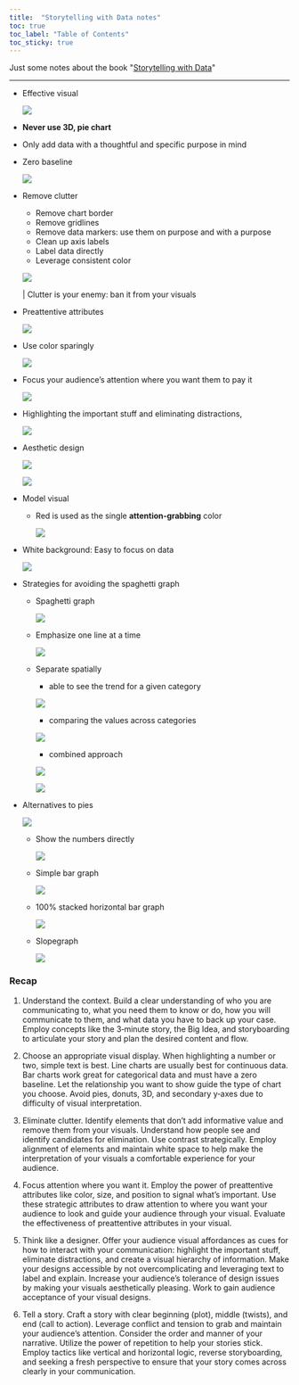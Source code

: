 ```yaml
---
title:  "Storytelling with Data notes"
toc: true
toc_label: "Table of Contents"
toc_sticky: true
---
```


Just some notes about the book "[Storytelling with Data](https://www.amazon.com/Storytelling-Data-Visualization-Business-Professionals/dp/1119002257)"

---

- Effective visual
    
    ![](../../assets/images/storytelling/1.png)
    
    
- **Never use 3D, pie chart**
- Only add data with a thoughtful and specific purpose in mind
- Zero baseline
    
    ![](https://s3-us-west-2.amazonaws.com/secure.notion-static.com/ea2cff11-1cfe-4c46-9cbf-65f8f13a0371/Untitled.png)
    
- Remove clutter
    - Remove chart border
    - Remove gridlines
    - Remove data markers: use them on purpose and with a purpose
    - Clean up axis labels
    - Label data directly
    - Leverage consistent color
    
    ![](https://s3-us-west-2.amazonaws.com/secure.notion-static.com/3821f6c7-fb4d-4140-b036-93ce687082cc/Untitled.png)
    
    | Clutter is your enemy: ban it from your visuals
    
- Preattentive attributes
    
    ![](https://s3-us-west-2.amazonaws.com/secure.notion-static.com/087db716-b991-4433-a489-e6451334e849/Untitled.png)
    
- Use color sparingly
    
    ![](https://s3-us-west-2.amazonaws.com/secure.notion-static.com/8dad45e7-6bc9-406f-9451-bed7a217d168/Untitled.png)
    
- Focus your audience’s attention where you want them to pay it
    
    ![](https://s3-us-west-2.amazonaws.com/secure.notion-static.com/5ac095aa-42a0-4bef-86e3-45d9e71cb946/Untitled.png)
    
- Highlighting the important stuff and eliminating distractions,
    
    ![](https://s3-us-west-2.amazonaws.com/secure.notion-static.com/88e5a0cc-1f02-4894-9406-68cd68dbf0cd/Untitled.png)
    
- Aesthetic design
    
    ![](https://s3-us-west-2.amazonaws.com/secure.notion-static.com/454f24a5-f296-4554-8dfc-290ede6aa5c1/Untitled.png)
    
    ![](https://s3-us-west-2.amazonaws.com/secure.notion-static.com/3f831e49-8861-4201-b092-1ebeb237f8fb/Untitled.png)
    
- Model visual
    - Red is used as the single **attention‐grabbing** color
        
        ![](https://s3-us-west-2.amazonaws.com/secure.notion-static.com/3ab2fdce-adef-4dba-af9b-92c201de2f11/Untitled.png)
        
- White background: Easy to focus on data
    
    ![](https://s3-us-west-2.amazonaws.com/secure.notion-static.com/066a7ae4-b0ea-48b0-a61c-0cd64793428c/Untitled.png)
    
- Strategies for avoiding the spaghetti graph
    - Spaghetti graph
        
        ![](https://s3-us-west-2.amazonaws.com/secure.notion-static.com/8489c117-e97c-4d91-a6f6-67055c9cc809/Untitled.png)
        
    - Emphasize one line at a time
        
        ![](https://s3-us-west-2.amazonaws.com/secure.notion-static.com/f239d1a7-41f5-4b8f-b40b-1eff7b2ae339/Untitled.png)
        
    - Separate spatially
        - able to see the trend for a given category
        
        ![](https://s3-us-west-2.amazonaws.com/secure.notion-static.com/0c2d512c-a25d-4096-b67c-539d3fef751d/Untitled.png)
        
        - comparing the values across categories
        
        ![](https://s3-us-west-2.amazonaws.com/secure.notion-static.com/54b0d81b-ada5-43a7-8463-c764f252d9b3/Untitled.png)
        
        - combined approach
        
        ![](https://s3-us-west-2.amazonaws.com/secure.notion-static.com/28b9db67-8902-4a8f-b592-de8450452596/Untitled.png)
        
        ![](https://s3-us-west-2.amazonaws.com/secure.notion-static.com/4c064997-2e13-4468-809a-5e2582a3aa56/Untitled.png)
        
- Alternatives to pies
    
    ![](https://s3-us-west-2.amazonaws.com/secure.notion-static.com/f2b41dca-5405-4435-b62f-15f2c680f34a/Untitled.png)
    
    - Show the numbers directly
        
        ![](https://s3-us-west-2.amazonaws.com/secure.notion-static.com/8540565f-b9df-47fc-92d9-42b2f0fdb147/Untitled.png)
        
    - Simple bar graph
        
        ![](https://s3-us-west-2.amazonaws.com/secure.notion-static.com/ceff15cc-ed23-4f4b-a4a8-1f9d3c3830ca/Untitled.png)
        
    - 100% stacked horizontal bar graph
        
        ![](https://s3-us-west-2.amazonaws.com/secure.notion-static.com/665165b0-90c8-4240-840f-1a5946d604bd/Untitled.png)
        
    - Slopegraph
        
        ![](https://s3-us-west-2.amazonaws.com/secure.notion-static.com/1f15d5c9-0d56-4f6c-af18-02856bc8fdbc/Untitled.png)
        
### **Recap**
    
1. Understand the context. Build a clear understanding of who you are communicating to, what you need them to know or do, how you will communicate to them, and what data you have to back up your case. Employ concepts like the 3‐minute story, the Big Idea, and storyboarding to articulate your story and plan the desired content and flow.

2. Choose an appropriate visual display. When highlighting a number or two, simple text is best. Line charts are usually best for continuous data. Bar charts work great for categorical data and must have a zero baseline. Let the relationship you want to show guide the type of chart you choose. Avoid pies, donuts, 3D, and secondary y‐axes due to difficulty of visual interpretation.

3. Eliminate clutter. Identify elements that don’t add informative value and remove them from your visuals. Understand how people see and identify candidates for elimination. Use contrast strategically. Employ alignment of elements and maintain white space to help make the interpretation of your visuals a comfortable experience for your audience.

4. Focus attention where you want it. Employ the power of preattentive attributes like color, size, and position to signal what’s important. Use these strategic attributes to draw attention to where you want your audience to look and guide your audience through your visual. Evaluate the effectiveness of preattentive attributes in your visual.

5. Think like a designer. Offer your audience visual affordances as cues for how to interact with your communication: highlight the important stuff, eliminate distractions, and create a visual hierarchy of information. Make your designs accessible by not overcomplicating and leveraging text to label and explain. Increase your audience’s tolerance of design issues by making your visuals aesthetically pleasing. Work to gain audience acceptance of your visual designs.
 
6. Tell a story. Craft a story with clear beginning (plot), middle (twists), and end (call to action). Leverage conflict and tension to grab and maintain your audience’s attention. Consider the order and manner of your narrative. Utilize the power of repetition to help your stories stick. Employ tactics like vertical and horizontal logic, reverse storyboarding, and seeking a fresh perspective to ensure that your story comes across clearly in your communication.